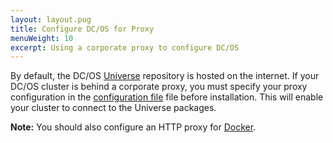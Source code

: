 ```yaml
---
layout: layout.pug
title: Configure DC/OS for Proxy
menuWeight: 10
excerpt: Using a corporate proxy to configure DC/OS
---
```



By default, the DC/OS [Universe](https://github.com/mesosphere/universe) repository is hosted on the internet. If your DC/OS cluster is behind a corporate proxy, you must specify your proxy configuration in the [configuration file](/1.12/installing/production/advanced-configuration/configuration-reference/#use-proxy) file before installation. This will enable your cluster to connect to the Universe packages.

**Note:** You should also configure an HTTP proxy for [Docker](https://docs.docker.com/engine/admin/systemd/#/http-proxy).
